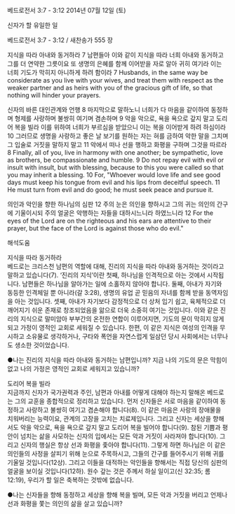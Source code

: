 베드로전서 3:7 - 3:12 
2014년 07월 12일 (토)

신자가 할 유일한 일



베드로전서 3:7 - 3:12 / 새찬송가 555 장


지식을 따라 아내와 동거하라
7 남편들아 이와 같이 지식을 따라 너희 아내와 동거하고 그를 더 연약한 그릇이요 또 생명의 은혜를 함께 이어받을 자로 알아 귀히 여기라 이는 너희 기도가 막히지 아니하게 하려 함이라
7 Husbands, in the same way be considerate as you live with your wives, and treat them with respect as the weaker partner and as heirs with you of the gracious gift of life, so that nothing will hinder your prayers.   

신자의 바른 대인관계와 언행
8 마지막으로 말하노니 너희가 다 마음을 같이하여 동정하며 형제를 사랑하며 불쌍히 여기며 겸손하며 9 악을 악으로, 욕을 욕으로 갚지 말고 도리어 복을 빌라 이를 위하여 너희가 부르심을 받았으니 이는 복을 이어받게 하려 하심이라 10 그러므로 생명을 사랑하고 좋은 날 보기를 원하는 자는 혀를 금하여 악한 말을 그치며 그 입술로 거짓을 말하지 말고 11 악에서 떠나 선을 행하고 화평을 구하며 그것을 따르라 
8 Finally, all of you, live in harmony with one another; be sympathetic, love as brothers, be compassionate and humble. 9 Do not repay evil with evil or insult with insult, but with blessing, because to this you were called so that you may inherit a blessing. 10 For, "Whoever would love life and see good days must keep his tongue from evil and his lips from deceitful speech. 11 He must turn from evil and do good; he must seek peace and pursue it.   

의인과 악인을 향한 하나님의 심판
12 주의 눈은 의인을 향하시고 그의 귀는 의인의 간구에 기울이시되 주의 얼굴은 악행하는 자들을 대하시느니라 하였느니라
12 For the eyes of the Lord are on the righteous and his ears are attentive to their prayer, but the face of the Lord is against those who do evil."

해석도움





지식을 따라 동거하라  
베드로는 크리스천 남편의 역할에 대해, 진리의 지식을 따라 아내와 동거하는 것이라고 말하고 있습니다(7). ‘진리의 지식’이란 첫째, 하나님을 인격적으로 아는 것에서 시작됩니다. 남편들은 하나님을 알아가는 일에 소홀하지 않아야 합니다. 둘째, 아내가 자기와 동등한 인격체일 뿐 아니라(갈 3:28), 생명의 유업 곧 믿음의 자녀를 함께 받을 동역자임을 아는 것입니다. 셋째, 아내가 자기보다 감정적으로 더 상처 입기 쉽고, 육체적으로 더 깨어지기 쉬운 존재로 창조되었음을 앎으로 더욱 소중히 여기는 것입니다. 이와 같은 진리의 지식으로 말미암아 부부간의 온전한 연합이 이루어지면, 기도의 문이 막히지 않게 되고 가정이 영적인 교회로 세워질 수 있습니다. 한편, 이 같은 지식은 여성의 인격을 무시하고 소유물로 생각하거나, 구타와 폭언을 자연스럽게 일삼던 당시 사회에서는 너무나도 생소한 것이었습니다.

●나는 진리의 지식을 따라 아내와 동거하는 남편입니까? 지금 나의 기도의 문은 막힘이 없고 나의 가정은 영적인 교회로 세워지고 있습니까? 

도리어 복을 빌라  
지금까지 신자가 국가권력과 주인, 남편과 아내를 어떻게 대해야 하는지 말해온 베드로는 그의 교훈을 종합적으로 정리하고 있습니다. 먼저 신자들은 서로 마음을 같이하여 동정하고 사랑하고 불쌍히 여기고 겸손해야 합니다(8). 이 같은 마음은 사랑의 장애물을 치워버리는 능력이요, 관계의 고장을 고치는 치료제입니다. 그리고 신자는 세상을 향해서도 악을 악으로, 욕을 욕으로 갚지 말고 도리어 복을 빌어야 합니다(9). 참된 기쁨과 평안이 넘치는 삶을 사모하는 신자의 입에서는 모든 악과 거짓이 사라져야 합니다(10). 그리고 신자의 행실은 항상 선과 화평을 좇아야 합니다(11). 그렇게 하면 하나님은 이 같은 의인들의 사정을 살피기 위해 눈으로 주목하시고, 그들의 간구를 들어주시기 위해 귀를 기울일 것입니다(12상). 그리고 이들을 대적하는 악인들을 향해서는 직접 당신의 심판의 얼굴을 보이실 것입니다(12하). 원수 갚는 것은 주께서 하실 일이고(신 32:35; 롬 12:19), 우리가 할 일은 축복하는 것밖에 없습니다. 

●나는 신자들을 향해 동정하고 세상을 향해 복을 빌며, 모든 악과 거짓을 버리고 언제나 선과 화평을 쫓는 의인의 삶을 살고 있습니까?